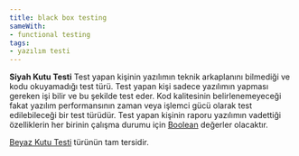 ```yaml
---
title: black box testing
sameWith:
- functional testing
tags:
- yazılım testi
---
```


**Siyah Kutu Testi** Test yapan kişinin yazılımın teknik arkaplanını bilmediği ve kodu okuyamadığı test türü. Test yapan kişi sadece yazılımın yapması gereken işi bilir ve bu şekilde test eder. Kod kalitesinin belirlenemeyeceği fakat yazılım performansının zaman veya işlemci gücü olarak test edilebileceği bir test türüdür. Test yapan kişinin raporu yazılımın vadettiği özelliklerin her birinin çalışma durumu için [Boolean](/boolean) değerler olacaktır.

[Beyaz Kutu Testi](/white-box-testing) türünün tam tersidir.
